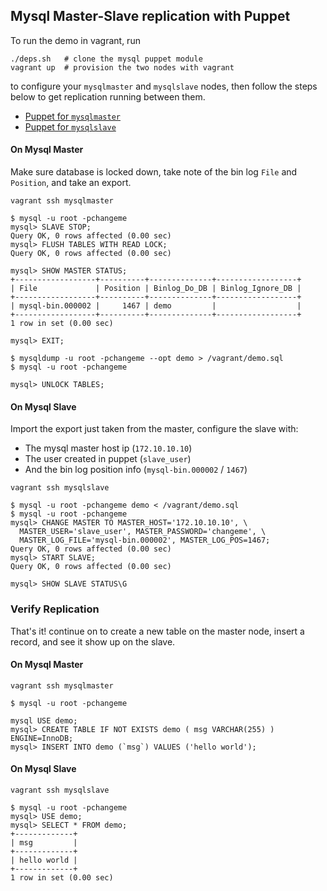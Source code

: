 ## Mysql Master-Slave replication with Puppet
To run the demo in vagrant, run

	./deps.sh   # clone the mysql puppet module
	vagrant up  # provision the two nodes with vagrant

to configure your `mysqlmaster` and `mysqlslave` nodes, then follow the steps below
to get replication running between them.
	

- [Puppet for `mysqlmaster`](https://github.com/benschw/mysql-replication-vagrant/blob/master/puppet/local-modules/mysqlprofile/manifests/mysqlmaster.pp)
- [Puppet for `mysqlslave`](https://github.com/benschw/mysql-replication-vagrant/blob/master/puppet/local-modules/mysqlprofile/manifests/mysqlslave.pp)


#### On Mysql Master
Make sure database is locked down, take note of the bin log `File` and `Position`, and take an export.

	vagrant ssh mysqlmaster

	$ mysql -u root -pchangeme
	mysql> SLAVE STOP;
	Query OK, 0 rows affected (0.00 sec)
	mysql> FLUSH TABLES WITH READ LOCK;
	Query OK, 0 rows affected (0.00 sec)

	mysql> SHOW MASTER STATUS;
	+------------------+----------+--------------+------------------+
	| File             | Position | Binlog_Do_DB | Binlog_Ignore_DB |
	+------------------+----------+--------------+------------------+
	| mysql-bin.000002 |     1467 | demo         |                  |
	+------------------+----------+--------------+------------------+
	1 row in set (0.00 sec)

	mysql> EXIT;

	$ mysqldump -u root -pchangeme --opt demo > /vagrant/demo.sql
	$ mysql -u root -pchangeme
	
	mysql> UNLOCK TABLES;
	
#### On Mysql Slave
Import the export just taken from the master, configure the slave with:

- The mysql master host ip (`172.10.10.10`)
- The user created in puppet (`slave_user`)
- And the bin log position info (`mysql-bin.000002` / `1467`)

<!-- clear -->


	vagrant ssh mysqlslave
	
	$ mysql -u root -pchangeme demo < /vagrant/demo.sql
	$ mysql -u root -pchangeme
	mysql> CHANGE MASTER TO MASTER_HOST='172.10.10.10', \
	  MASTER_USER='slave_user', MASTER_PASSWORD='changeme', \
	  MASTER_LOG_FILE='mysql-bin.000002', MASTER_LOG_POS=1467;
	Query OK, 0 rows affected (0.00 sec)
	mysql> START SLAVE;
	Query OK, 0 rows affected (0.00 sec)

	mysql> SHOW SLAVE STATUS\G


### Verify Replication

That's it! continue on to create a new table on the master node, insert a record, and see it show up on the slave.

#### On Mysql Master
	
	vagrant ssh mysqlmaster
	
	$ mysql -u root -pchangeme
	
	mysql USE demo;
	mysql> CREATE TABLE IF NOT EXISTS demo ( msg VARCHAR(255) ) ENGINE=InnoDB;
	mysql> INSERT INTO demo (`msg`) VALUES ('hello world');
	
	
#### On Mysql Slave

	vagrant ssh mysqlslave
	
	$ mysql -u root -pchangeme
	mysql> USE demo;
	mysql> SELECT * FROM demo;
	+-------------+
	| msg         |
	+-------------+
	| hello world |
	+-------------+
	1 row in set (0.00 sec)


